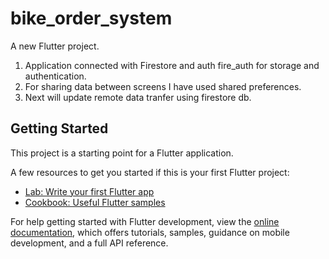 # bike_order_system

A new Flutter project.
1. Application connected with Firestore and auth fire_auth for storage and authentication.
2. For sharing data between screens I have used shared preferences.
3. Next will update remote data tranfer using firestore db.

## Getting Started

This project is a starting point for a Flutter application.

A few resources to get you started if this is your first Flutter project:

- [Lab: Write your first Flutter app](https://docs.flutter.dev/get-started/codelab)
- [Cookbook: Useful Flutter samples](https://docs.flutter.dev/cookbook)

For help getting started with Flutter development, view the
[online documentation](https://docs.flutter.dev/), which offers tutorials,
samples, guidance on mobile development, and a full API reference.
